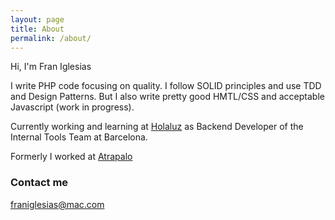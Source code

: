 ```yaml
---
layout: page
title: About
permalink: /about/
---
```


Hi, I'm Fran Iglesias

I write PHP code focusing on quality. I follow SOLID principles and use TDD and Design Patterns. But I also write pretty good HMTL/CSS and acceptable Javascript (work in progress).

Currently working and learning at [Holaluz](http://holaluz.com) as Backend Developer of the Internal Tools Team at Barcelona.

Formerly I worked at [Atrapalo](http://atrapalo,com)

### Contact me

[franiglesias@mac.com](mailto:franiglesias@mac.com)
